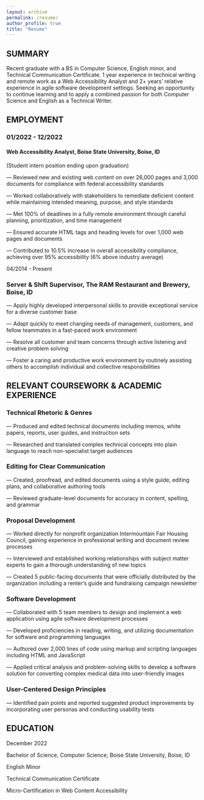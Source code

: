 ```yaml
---
layout: archive
permalink: /resume/
author_profile: true
title: "Resume"
---
```

## SUMMARY

Recent graduate with a BS in Computer Science, English minor, and Technical Communication Certificate. 1 year experience in technical writing and remote work as a Web Accessibility Analyst and 2+ years’ relative experience in agile software development settings. Seeking an opportunity to continue learning and to apply a combined passion for both Computer Science and English as a Technical Writer.



## EMPLOYMENT

### 01/2022 - 12/2022

#### Web Accessibility Analyst, Boise State University, Boise, ID

(Student intern position ending upon graduation)

—	Reviewed new and existing web content on over 26,000 pages and 3,000 documents for compliance with federal accessibility standards

—	Worked collaboratively with stakeholders to remediate deficient content while maintaining intended meaning, purpose, and style standards

—	Met 100% of deadlines in a fully remote environment through careful planning, prioritization, and time management

—	Ensured accurate HTML tags and heading levels for over 1,000 web pages and documents

—	Contributed to 10.5% increase in overall accessibility compliance, achieving over 95% accessibility (6% above industry average)

04/2014 - Present

### Server & Shift Supervisor, The RAM Restaurant and Brewery, Boise, ID

—	Apply highly developed interpersonal skills to provide exceptional service for a diverse customer base

—	Adapt quickly to meet changing needs of management, customers, and fellow teammates in a fast-paced work environment

—	Resolve all customer and team concerns through active listening and creative problem solving

—	Foster a caring and productive work environment by routinely assisting others to accomplish individual and collective responsibilities



## RELEVANT COURSEWORK & ACADEMIC EXPERIENCE

### Technical Rhetoric & Genres

—	Produced and edited technical documents including memos, white papers, reports, user guides, and instruction sets

—	Researched and translated complex technical concepts into plain language to reach non-specialist target audiences

### Editing for Clear Communication

—	Created, proofread, and edited documents using a style guide, editing plans, and collaborative authoring tools

—	Reviewed graduate-level documents for accuracy in content, spelling, and grammar

### Proposal Development

—	Worked directly for nonprofit organization Intermountain Fair Housing Council, gaining experience in professional writing and document review processes

—	Interviewed and established working relationships with subject matter experts to gain a thorough understanding of new topics

—	Created 5 public-facing documents that were officially distributed by the organization including a renter’s guide and fundraising campaign newsletter

### Software Development

—	Collaborated with 5 team members to design and implement a web application using agile software development processes

—	Developed proficiencies in reading, writing, and utilizing documentation for software and programming languages

—	Authored over 2,000 lines of code using markup and scripting languages including HTML and JavaScript

—	Applied critical analysis and problem-solving skills to develop a software solution for converting complex medical data into user-friendly images

### User-Centered Design Principles 

—	Identified pain points and reported suggested product improvements by incorporating user personas and conducting usability tests



## EDUCATION

December 2022

Bachelor of Science, Computer Science; Boise State University, Boise, ID

English Minor

Technical Communication Certificate

Micro-Certification in Web Content Accessibility
